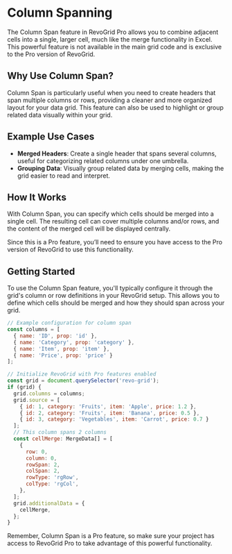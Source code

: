 # Column Spanning

The Column Span feature in RevoGrid Pro allows you to combine adjacent cells into a single, larger cell, much like the merge functionality in Excel. This powerful feature is not available in the main grid code and is exclusive to the Pro version of RevoGrid.

## Why Use Column Span?

Column Span is particularly useful when you need to create headers that span multiple columns or rows, providing a cleaner and more organized layout for your data grid. This feature can also be used to highlight or group related data visually within your grid.

## Example Use Cases

-   **Merged Headers**: Create a single header that spans several columns, useful for categorizing related columns under one umbrella.
-   **Grouping Data**: Visually group related data by merging cells, making the grid easier to read and interpret.

## How It Works

With Column Span, you can specify which cells should be merged into a single cell. The resulting cell can cover multiple columns and/or rows, and the content of the merged cell will be displayed centrally.

Since this is a Pro feature, you’ll need to ensure you have access to the Pro version of RevoGrid to use this functionality.

## Getting Started

To use the Column Span feature, you'll typically configure it through the grid's column or row definitions in your RevoGrid setup. This allows you to define which cells should be merged and how they should span across your grid.

```javascript
// Example configuration for column span
const columns = [
  { name: 'ID', prop: 'id' },
  { name: 'Category', prop: 'category' },
  { name: 'Item', prop: 'item' },
  { name: 'Price', prop: 'price' }
];

// Initialize RevoGrid with Pro features enabled
const grid = document.querySelector('revo-grid');
if (grid) {
  grid.columns = columns;
  grid.source = [
    { id: 1, category: 'Fruits', item: 'Apple', price: 1.2 },
    { id: 2, category: 'Fruits', item: 'Banana', price: 0.5 },
    { id: 3, category: 'Vegetables', item: 'Carrot', price: 0.7 }
  ];
  // This column spans 2 columns
  const cellMerge: MergeData[] = [
    {
      row: 0,
      column: 0,
      rowSpan: 2,
      colSpan: 2,
      rowType: 'rgRow',
      colType: 'rgCol',
    },
  ];
  grid.additionalData = {
    cellMerge,
  };
}
```

Remember, Column Span is a Pro feature, so make sure your project has access to RevoGrid Pro to take advantage of this powerful functionality.